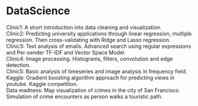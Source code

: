 # DataScience
Clinic1: A short introduction into data cleaning and visualization.  
Clinic2: Predicting university applications through linear regression, multiple regression. Then cross-validating with Ridge and Lasso regression.  
Clinic3: Text analysis of emails. Advanced search using regular expressions and Per-sender TF-IDF and Vector Space Model.  
Clinic4: Image processing. Histograms, filters, convolution and edge detection.  
Clinic5: Basic analysis of timeseries and image analysis in frequency field.  
Kaggle: Gradient boosting algorithm approach for predicting views in youtube. Kaggle competition.  
Data madness: Map visualization of crimes in the city of San Francisco. Simulation of crime encounters as person walks a touristic path.
